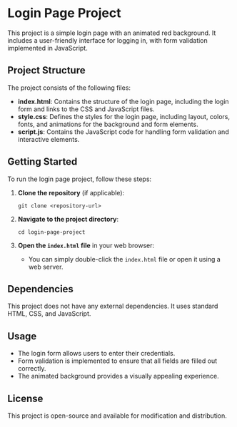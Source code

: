 # Login Page Project

This project is a simple login page with an animated red background. It includes a user-friendly interface for logging in, with form validation implemented in JavaScript.

## Project Structure

The project consists of the following files:

- **index.html**: Contains the structure of the login page, including the login form and links to the CSS and JavaScript files.
- **style.css**: Defines the styles for the login page, including layout, colors, fonts, and animations for the background and form elements.
- **script.js**: Contains the JavaScript code for handling form validation and interactive elements.

## Getting Started

To run the login page project, follow these steps:

1. **Clone the repository** (if applicable):
   ```
   git clone <repository-url>
   ```

2. **Navigate to the project directory**:
   ```
   cd login-page-project
   ```

3. **Open the `index.html` file** in your web browser:
   - You can simply double-click the `index.html` file or open it using a web server.

## Dependencies

This project does not have any external dependencies. It uses standard HTML, CSS, and JavaScript.

## Usage

- The login form allows users to enter their credentials.
- Form validation is implemented to ensure that all fields are filled out correctly.
- The animated background provides a visually appealing experience.

## License

This project is open-source and available for modification and distribution.